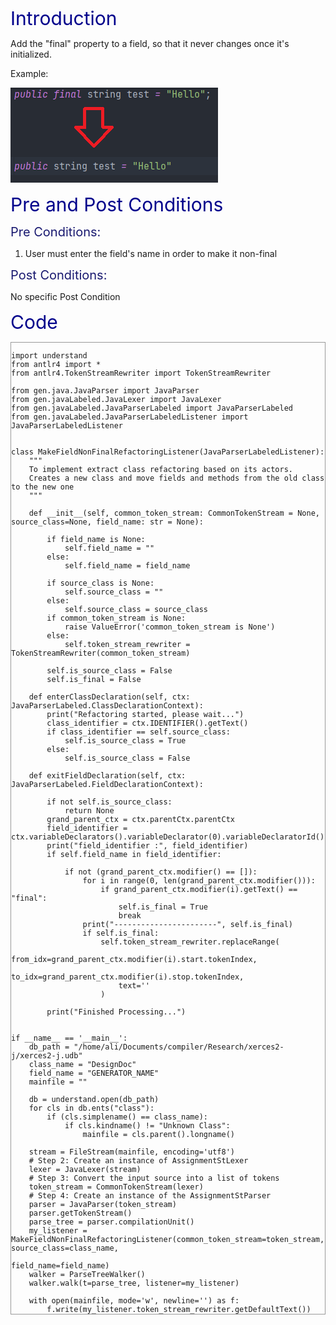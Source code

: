 <span style="color:darkblue;font-size:30px;">Introduction </span>

Add the "final" property to a field, so that it never changes once it's initialized.

Example:

![makefinalnonfield](makefieldnonfinal.png)

<span style="color:darkblue;font-size:30px;">Pre and Post Conditions </span>

<span style="color:MidnightBlue;font-size:20px;">Pre Conditions: </span>

1. User must enter the field's name in order to make it non-final

<span style="color:MidnightBlue;font-size:20px;">Post Conditions: </span>

No specific Post Condition

<span style="color:darkblue;font-size:30px;">Code</span>
<Pre>
<Code style="display: block; border: 1px solid #999;">
import understand
from antlr4 import *
from antlr4.TokenStreamRewriter import TokenStreamRewriter

from gen.java.JavaParser import JavaParser
from gen.javaLabeled.JavaLexer import JavaLexer
from gen.javaLabeled.JavaParserLabeled import JavaParserLabeled
from gen.javaLabeled.JavaParserLabeledListener import JavaParserLabeledListener


class MakeFieldNonFinalRefactoringListener(JavaParserLabeledListener):
    """
    To implement extract class refactoring based on its actors.
    Creates a new class and move fields and methods from the old class to the new one
    """

    def __init__(self, common_token_stream: CommonTokenStream = None, source_class=None, field_name: str = None):

        if field_name is None:
            self.field_name = ""
        else:
            self.field_name = field_name

        if source_class is None:
            self.source_class = ""
        else:
            self.source_class = source_class
        if common_token_stream is None:
            raise ValueError('common_token_stream is None')
        else:
            self.token_stream_rewriter = TokenStreamRewriter(common_token_stream)

        self.is_source_class = False
        self.is_final = False

    def enterClassDeclaration(self, ctx: JavaParserLabeled.ClassDeclarationContext):
        print("Refactoring started, please wait...")
        class_identifier = ctx.IDENTIFIER().getText()
        if class_identifier == self.source_class:
            self.is_source_class = True
        else:
            self.is_source_class = False

    def exitFieldDeclaration(self, ctx: JavaParserLabeled.FieldDeclarationContext):

        if not self.is_source_class:
            return None
        grand_parent_ctx = ctx.parentCtx.parentCtx
        field_identifier = ctx.variableDeclarators().variableDeclarator(0).variableDeclaratorId().IDENTIFIER().getText()
        print("field_identifier :", field_identifier)
        if self.field_name in field_identifier:

            if not (grand_parent_ctx.modifier() == []):
                for i in range(0, len(grand_parent_ctx.modifier())):
                    if grand_parent_ctx.modifier(i).getText() == "final":
                        self.is_final = True
                        break
                print("-----------------------", self.is_final)
                if self.is_final:
                    self.token_stream_rewriter.replaceRange(
                        from_idx=grand_parent_ctx.modifier(i).start.tokenIndex,
                        to_idx=grand_parent_ctx.modifier(i).stop.tokenIndex,
                        text=''
                    )

        print("Finished Processing...")


if __name__ == '__main__':
    db_path = "/home/ali/Documents/compiler/Research/xerces2-j/xerces2-j.udb"
    class_name = "DesignDoc"
    field_name = "GENERATOR_NAME"
    mainfile = ""

    db = understand.open(db_path)
    for cls in db.ents("class"):
        if (cls.simplename() == class_name):
            if cls.kindname() != "Unknown Class":
                mainfile = cls.parent().longname()

    stream = FileStream(mainfile, encoding='utf8')
    # Step 2: Create an instance of AssignmentStLexer
    lexer = JavaLexer(stream)
    # Step 3: Convert the input source into a list of tokens
    token_stream = CommonTokenStream(lexer)
    # Step 4: Create an instance of the AssignmentStParser
    parser = JavaParser(token_stream)
    parser.getTokenStream()
    parse_tree = parser.compilationUnit()
    my_listener = MakeFieldNonFinalRefactoringListener(common_token_stream=token_stream, source_class=class_name,
                                                       field_name=field_name)
    walker = ParseTreeWalker()
    walker.walk(t=parse_tree, listener=my_listener)

    with open(mainfile, mode='w', newline='') as f:
        f.write(my_listener.token_stream_rewriter.getDefaultText())
</Code>
</Pre>